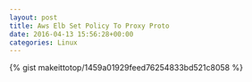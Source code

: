 ```yaml
---
layout: post                                                                                                              
title: Aws Elb Set Policy To Proxy Proto                                                                                                                       
date: 2016-04-13 15:56:28+00:00                                                                                                                        
categories: Linux                                                                                                                
---                                                                                                                              
```


{% gist makeittotop/1459a01929feed76254833bd521c8058 %}                                                                                                           

